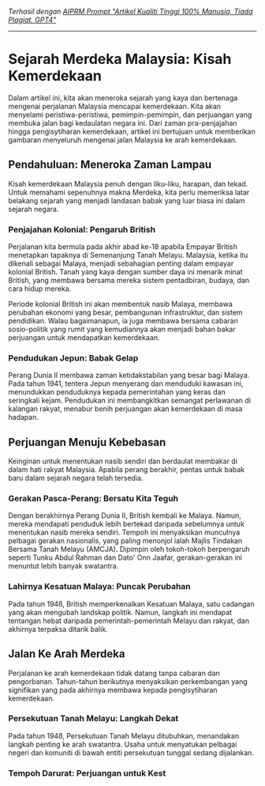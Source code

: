 _Terhasil dengan [AIPRM Prompt "Artikel Kualiti Tinggi 100% Manusia, Tiada Plagiat. GPT4"](https://www.aiprm.com/prompts/copywriting/marketing/1802093544580841472/)_

---

# Sejarah Merdeka Malaysia: Kisah Kemerdekaan

Dalam artikel ini, kita akan meneroka sejarah yang kaya dan bertenaga mengenai perjalanan Malaysia mencapai kemerdekaan. Kita akan menyelami peristiwa-peristiwa, pemimpin-pemimpin, dan perjuangan yang membuka jalan bagi kedaulatan negara ini. Dari zaman pra-penjajahan hingga pengisytiharan kemerdekaan, artikel ini bertujuan untuk memberikan gambaran menyeluruh mengenai jalan Malaysia ke arah kemerdekaan.

## Pendahuluan: Meneroka Zaman Lampau

Kisah kemerdekaan Malaysia penuh dengan liku-liku, harapan, dan tekad. Untuk memahami sepenuhnya makna Merdeka, kita perlu memeriksa latar belakang sejarah yang menjadi landasan babak yang luar biasa ini dalam sejarah negara.

### Penjajahan Kolonial: Pengaruh British

Perjalanan kita bermula pada akhir abad ke-18 apabila Empayar British menetapkan tapaknya di Semenanjung Tanah Melayu. Malaysia, ketika itu dikenali sebagai Malaya, menjadi sebahagian penting dalam empayar kolonial British. Tanah yang kaya dengan sumber daya ini menarik minat British, yang membawa bersama mereka sistem pentadbiran, budaya, dan cara hidup mereka.

Periode kolonial British ini akan membentuk nasib Malaya, membawa perubahan ekonomi yang besar, pembangunan infrastruktur, dan sistem pendidikan. Walau bagaimanapun, ia juga membawa bersama cabaran sosio-politik yang rumit yang kemudiannya akan menjadi bahan bakar perjuangan untuk mendapatkan kemerdekaan.

### Pendudukan Jepun: Babak Gelap

Perang Dunia II membawa zaman ketidakstabilan yang besar bagi Malaya. Pada tahun 1941, tentera Jepun menyerang dan menduduki kawasan ini, menundukkan penduduknya kepada pemerintahan yang keras dan seringkali kejam. Pendudukan ini membangkitkan semangat perlawanan di kalangan rakyat, menabur benih perjuangan akan kemerdekaan di masa hadapan.

## Perjuangan Menuju Kebebasan

Keinginan untuk menentukan nasib sendiri dan berdaulat membakar di dalam hati rakyat Malaysia. Apabila perang berakhir, pentas untuk babak baru dalam sejarah negara telah tersedia.

### Gerakan Pasca-Perang: Bersatu Kita Teguh

Dengan berakhirnya Perang Dunia II, British kembali ke Malaya. Namun, mereka mendapati penduduk lebih bertekad daripada sebelumnya untuk menentukan nasib mereka sendiri. Tempoh ini menyaksikan munculnya pelbagai gerakan nasionalis, yang paling menonjol ialah Majlis Tindakan Bersama Tanah Melayu (AMCJA). Dipimpin oleh tokoh-tokoh berpengaruh seperti Tunku Abdul Rahman dan Dato' Onn Jaafar, gerakan-gerakan ini menuntut lebih banyak swatantra.

### Lahirnya Kesatuan Malaya: Puncak Perubahan

Pada tahun 1946, British memperkenalkan Kesatuan Malaya, satu cadangan yang akan mengubah landskap politik. Namun, langkah ini mendapat tentangan hebat daripada pemerintah-pemerintah Melayu dan rakyat, dan akhirnya terpaksa ditarik balik.

## Jalan Ke Arah Merdeka

Perjalanan ke arah kemerdekaan tidak datang tanpa cabaran dan pengorbanan. Tahun-tahun berikutnya menyaksikan perkembangan yang signifikan yang pada akhirnya membawa kepada pengisytiharan kemerdekaan.

### Persekutuan Tanah Melayu: Langkah Dekat

Pada tahun 1948, Persekutuan Tanah Melayu ditubuhkan, menandakan langkah penting ke arah swatantra. Usaha untuk menyatukan pelbagai negeri dan komuniti di bawah entiti persekutuan tunggal sedang dijalankan.

### Tempoh Darurat: Perjuangan untuk Kest
